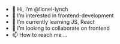 - 👋 Hi, I’m @lionel-lynch
- 👀 I’m interested in frontend-development
- 🌱 I’m currently learning JS, React
- 💞️ I’m looking to collaborate on frontend
- 📫 How to reach me ...

<!---
lionel-lynch/lionel-lynch is a ✨ special ✨ repository because its `README.md` (this file) appears on your GitHub profile.
You can click the Preview link to take a look at your changes.
--->
